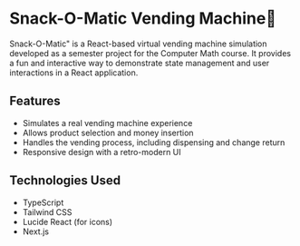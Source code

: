 # Snack-O-Matic Vending Machine🧃

Snack-O-Matic" is a React-based virtual vending machine simulation developed as a semester project for the Computer Math course. It provides a fun and interactive way to demonstrate state management and user interactions in a React application.

## Features

- Simulates a real vending machine experience
- Allows product selection and money insertion
- Handles the vending process, including dispensing and change return
- Responsive design with a retro-modern UI

## Technologies Used

- TypeScript
- Tailwind CSS
- Lucide React (for icons)
- Next.js
